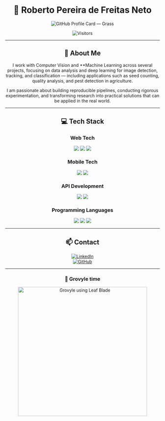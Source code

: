 <div align="center">

# 🌿 Roberto Pereira de Freitas Neto 

![GitHub Profile Card — Grass](https://profile-card-ten-green.vercel.app/api/card?username=robertopfneto&type=grass)

![Visitors](https://komarev.com/ghpvc/?username=robertopfneto&label=VISITORS&style=for-the-badge&color=0E7A28)

---

## 💬 About Me
I work with Computer Vision and **Machine Learning across several projects, focusing on data analysis and deep learning for image detection, tracking, and classification — including applications such as seed counting, quality analysis, and pest detection in agriculture.  

I am passionate about building reproducible pipelines, conducting rigorous experimentation, and transforming research into practical solutions that can be applied in the real world.

---

## 💻 Tech Stack

<div align="center">

### Web Tech  
<img src="https://img.shields.io/badge/HTML5-E34F26?style=for-the-badge&logo=html5&logoColor=white" />  
<img src="https://img.shields.io/badge/CSS3-1572B6?style=for-the-badge&logo=css3&logoColor=white" />  
<img src="https://img.shields.io/badge/JavaScript-F7DF1E?style=for-the-badge&logo=javascript&logoColor=black" />  

### Mobile Tech  
<img src="https://img.shields.io/badge/Flutter-02569B?style=for-the-badge&logo=flutter&logoColor=white" />  
<img src="https://img.shields.io/badge/Dart-0175C2?style=for-the-badge&logo=dart&logoColor=white" />  

### API Development  
<img src="https://img.shields.io/badge/Django-092E20?style=for-the-badge&logo=django&logoColor=white" />  
<img src="https://img.shields.io/badge/SpringBoot-6DB33F?style=for-the-badge&logo=springboot&logoColor=white" />  

### Programming Languages  
<img src="https://img.shields.io/badge/Python-3776AB?style=for-the-badge&logo=python&logoColor=white" />  
<img src="https://img.shields.io/badge/C++-00599C?style=for-the-badge&logo=c%2b%2b&logoColor=white" />  
<img src="https://img.shields.io/badge/Java-007396?style=for-the-badge&logo=java&logoColor=white" />  

</div>

---

## 📫 Contact  

[![LinkedIn](https://img.shields.io/badge/LinkedIn-0A66C2?style=for-the-badge&logo=linkedin&logoColor=white)](https://www.linkedin.com/in/roberto-neto-60172b299)  
[![GitHub](https://img.shields.io/badge/GitHub-0B5D1E?style=for-the-badge&logo=github&logoColor=white)](https://github.com/robertopfneto)

---

### 🌱 Grovyle time  
<img src="https://media.tenor.com/Pcl4nC4vzbcAAAAM/grovyle-uses-leaf-blade-grovyle.gif" alt="Grovyle using Leaf Blade" width="420"/>

</div>
